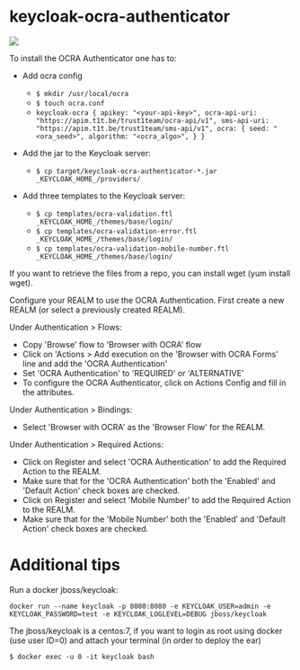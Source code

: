 # keycloak-ocra-authenticator
[![][t1t-logo]][Trust1Connector-url]

To install the OCRA Authenticator one has to:

* Add ocra config
  * `$ mkdir /usr/local/ocra`
  * `$ touch ocra.conf`
  * `keycloak-ocra {
       apikey: "<your-api-key>",
       ocra-api-uri: "https://apim.t1t.be/trust1team/ocra-api/v1",
       sms-api-uri: "https://apim.t1t.be/trust1team/sms-api/v1",
       ocra: {
         seed: "<ora_seed>",
         algorithm: "<ocra_algo>",
       }
     }`

* Add the jar to the Keycloak server:
  * `$ cp target/keycloak-ocra-authenticator-*.jar _KEYCLOAK_HOME_/providers/`

* Add three templates to the Keycloak server:
  * `$ cp templates/ocra-validation.ftl _KEYCLOAK_HOME_/themes/base/login/`
  * `$ cp templates/ocra-validation-error.ftl _KEYCLOAK_HOME_/themes/base/login/`
  * `$ cp templates/ocra-validation-mobile-number.ftl _KEYCLOAK_HOME_/themes/base/login/`

If you want to retrieve the files from a repo, you can install wget (yum install wget).

Configure your REALM to use the OCRA Authentication.
First create a new REALM (or select a previously created REALM).

Under Authentication > Flows:
* Copy 'Browse' flow to 'Browser with OCRA' flow
* Click on 'Actions > Add execution on the 'Browser with OCRA Forms' line and add the 'OCRA Authentication'
* Set 'OCRA Authentication' to 'REQUIRED' or 'ALTERNATIVE'
* To configure the OCRA Authenticator, click on Actions  Config and fill in the attributes.

Under Authentication > Bindings:
* Select 'Browser with OCRA' as the 'Browser Flow' for the REALM.

Under Authentication > Required Actions:
* Click on Register and select 'OCRA Authentication' to add the Required Action to the REALM.
* Make sure that for the 'OCRA Authentication' both the 'Enabled' and 'Default Action' check boxes are checked.
* Click on Register and select 'Mobile Number' to add the Required Action to the REALM.
* Make sure that for the 'Mobile Number' both the 'Enabled' and 'Default Action' check boxes are checked.

# Additional tips
Run a docker jboss/keycloak:

`docker run --name keycloak -p 8080:8080 -e KEYCLOAK_USER=admin -e KEYCLOAK_PASSWORD=test -e KEYCLOAK_LOGLEVEL=DEBUG jboss/keycloak`

The jboss/keycloak is a centos:7, if you want to login as root using docker (use user ID=0) and attach your terminal (in order to deploy the ear)

`$ docker exec -u 0 -it keycloak bash`

[Trust1Team-url]: http://trust1team.com
[Trust1Connector-url]: http://www.trust1connector.com
[t1t-logo]: http://imgur.com/lukAaxx.png
[t1c-logo]: http://i.imgur.com/We0DIvj.png
[t1t-conflu-gcl]: https://trust1t.atlassian.net/wiki/display/NPAPI/Generic+Connector+Library